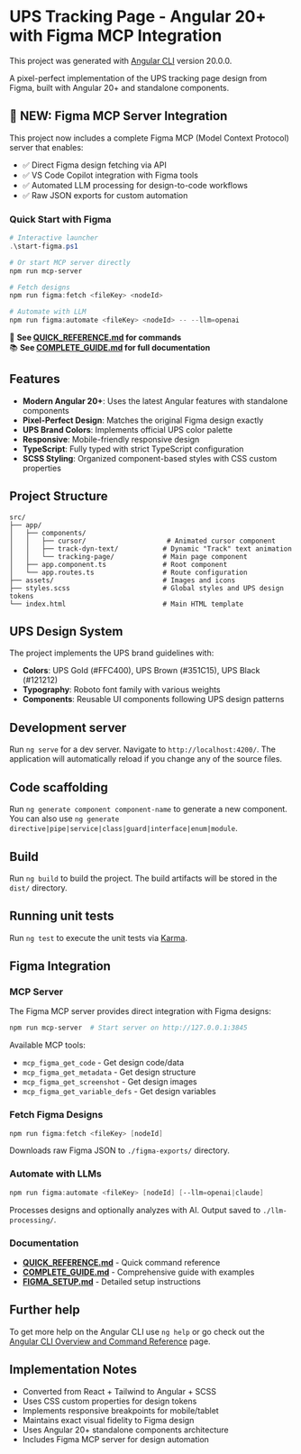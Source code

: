 # UPS Tracking Page - Angular 20+ with Figma MCP Integration

This project was generated with [Angular CLI](https://github.com/angular/angular-cli) version 20.0.0.

A pixel-perfect implementation of the UPS tracking page design from Figma, built with Angular 20+ and standalone components.

## 🎨 NEW: Figma MCP Server Integration

This project now includes a complete Figma MCP (Model Context Protocol) server that enables:
- ✅ Direct Figma design fetching via API
- ✅ VS Code Copilot integration with Figma tools
- ✅ Automated LLM processing for design-to-code workflows
- ✅ Raw JSON exports for custom automation

### Quick Start with Figma
```powershell
# Interactive launcher
.\start-figma.ps1

# Or start MCP server directly
npm run mcp-server

# Fetch designs
npm run figma:fetch <fileKey> <nodeId>

# Automate with LLM
npm run figma:automate <fileKey> <nodeId> -- --llm=openai
```

📖 **See [QUICK_REFERENCE.md](QUICK_REFERENCE.md) for commands**  
📚 **See [COMPLETE_GUIDE.md](COMPLETE_GUIDE.md) for full documentation**

## Features

- **Modern Angular 20+**: Uses the latest Angular features with standalone components
- **Pixel-Perfect Design**: Matches the original Figma design exactly
- **UPS Brand Colors**: Implements official UPS color palette
- **Responsive**: Mobile-friendly responsive design
- **TypeScript**: Fully typed with strict TypeScript configuration
- **SCSS Styling**: Organized component-based styles with CSS custom properties

## Project Structure

```
src/
├── app/
│   ├── components/
│   │   ├── cursor/                    # Animated cursor component
│   │   ├── track-dyn-text/           # Dynamic "Track" text animation
│   │   └── tracking-page/            # Main page component
│   ├── app.component.ts              # Root component
│   └── app.routes.ts                 # Route configuration
├── assets/                           # Images and icons
├── styles.scss                       # Global styles and UPS design tokens
└── index.html                        # Main HTML template
```

## UPS Design System

The project implements the UPS brand guidelines with:

- **Colors**: UPS Gold (#FFC400), UPS Brown (#351C15), UPS Black (#121212)
- **Typography**: Roboto font family with various weights
- **Components**: Reusable UI components following UPS design patterns

## Development server

Run `ng serve` for a dev server. Navigate to `http://localhost:4200/`. The application will automatically reload if you change any of the source files.

## Code scaffolding

Run `ng generate component component-name` to generate a new component. You can also use `ng generate directive|pipe|service|class|guard|interface|enum|module`.

## Build

Run `ng build` to build the project. The build artifacts will be stored in the `dist/` directory.

## Running unit tests

Run `ng test` to execute the unit tests via [Karma](https://karma-runner.github.io).

## Figma Integration

### MCP Server
The Figma MCP server provides direct integration with Figma designs:

```powershell
npm run mcp-server  # Start server on http://127.0.0.1:3845
```

Available MCP tools:
- `mcp_figma_get_code` - Get design code/data
- `mcp_figma_get_metadata` - Get design structure
- `mcp_figma_get_screenshot` - Get design images
- `mcp_figma_get_variable_defs` - Get design variables

### Fetch Figma Designs
```powershell
npm run figma:fetch <fileKey> [nodeId]
```

Downloads raw Figma JSON to `./figma-exports/` directory.

### Automate with LLMs
```powershell
npm run figma:automate <fileKey> [nodeId] [--llm=openai|claude]
```

Processes designs and optionally analyzes with AI. Output saved to `./llm-processing/`.

### Documentation
- **[QUICK_REFERENCE.md](QUICK_REFERENCE.md)** - Quick command reference
- **[COMPLETE_GUIDE.md](COMPLETE_GUIDE.md)** - Comprehensive guide with examples
- **[FIGMA_SETUP.md](FIGMA_SETUP.md)** - Detailed setup instructions

## Further help

To get more help on the Angular CLI use `ng help` or go check out the [Angular CLI Overview and Command Reference](https://angular.io/cli) page.

## Implementation Notes

- Converted from React + Tailwind to Angular + SCSS
- Uses CSS custom properties for design tokens
- Implements responsive breakpoints for mobile/tablet
- Maintains exact visual fidelity to Figma design
- Uses Angular 20+ standalone components architecture
- Includes Figma MCP server for design automation